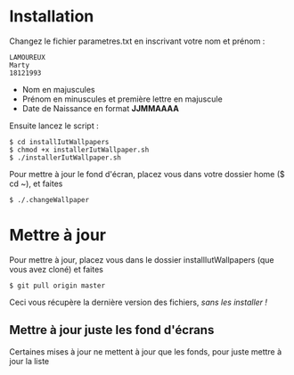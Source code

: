 # Installation

Changez le fichier parametres.txt en inscrivant votre nom et prénom : 

    LAMOUREUX
    Marty
    18121993

- Nom en majuscules
- Prénom en minuscules et première lettre en majuscule
- Date de Naissance en format **JJMMAAAA**

Ensuite lancez le script :

	$ cd installIutWallpapers
    $ chmod +x installerIutWallpaper.sh
    $ ./installerIutWallpaper.sh

Pour mettre à jour le fond d'écran, placez vous dans votre dossier home ($ cd ~), et faites

	$ ./.changeWallpaper

# Mettre à jour

Pour mettre à jour, placez vous dans le dossier installIutWallpapers (que vous avez cloné) et faites

	$ git pull origin master

Ceci vous récupère la dernière version des fichiers, _sans les installer !_

## Mettre à jour juste les fond d'écrans

Certaines mises à jour ne mettent à jour que les fonds, pour juste mettre à jour la liste 